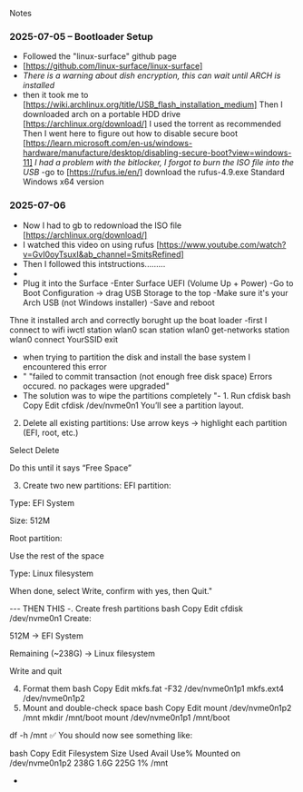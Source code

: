 Notes
### 2025-07-05 – Bootloader Setup
- Followed the "linux-surface" github page
- [https://github.com/linux-surface/linux-surface]
- *There is a warning about dish encryption, this can wait until ARCH is installed*
- then it  took me to [https://wiki.archlinux.org/title/USB_flash_installation_medium]
Then I downloaded arch on a portable HDD drive [https://archlinux.org/download/]
I used the torrent as recommended
Then I went here to figure out how to disable secure boot [https://learn.microsoft.com/en-us/windows-hardware/manufacture/desktop/disabling-secure-boot?view=windows-11]
*I had a problem with the bitlocker, I forgot to burn the ISO file into the USB*
-go to [https://rufus.ie/en/] download the rufus-4.9.exe	Standard	Windows x64 version 

### 2025-07-06 
- Now I had to gb to redownload the ISO file [https://archlinux.org/download/]
- I watched this video on using rufus [https://www.youtube.com/watch?v=GvI0oyTsuxI&ab_channel=SmitsRefined]
- Then I followed this intstructions.........
- 
- Plug it into the Surface
-Enter Surface UEFI (Volume Up + Power)
-Go to Boot Configuration → drag USB Storage to the top
-Make sure it's your Arch USB (not Windows installer)
-Save and reboot

Thne it installed arch and correctly borught up the boat loader
-first I connect to wifi 
iwctl
station wlan0 scan
station wlan0 get-networks
station wlan0 connect YourSSID
exit

- when trying to partition the disk and install the base system I encountered this error
- " "failed to commit transaction (not enough free disk space) Errors occured. no packages were upgraded"
- The solution was to wipe the partitions completely
"- 1. Run cfdisk
bash
Copy
Edit
cfdisk /dev/nvme0n1
You’ll see a partition layout.

2. Delete all existing partitions:
Use arrow keys → highlight each partition (EFI, root, etc.)

Select Delete

Do this until it says “Free Space”

3. Create two new partitions:
EFI partition:

Type: EFI System

Size: 512M

Root partition:

Use the rest of the space

Type: Linux filesystem

When done, select Write, confirm with yes, then Quit."

--- THEN THIS
-. Create fresh partitions
bash
Copy
Edit
cfdisk /dev/nvme0n1
Create:

512M → EFI System

Remaining (~238G) → Linux filesystem

Write and quit

4. Format them
bash
Copy
Edit
mkfs.fat -F32 /dev/nvme0n1p1
mkfs.ext4 /dev/nvme0n1p2
5. Mount and double-check space
bash
Copy
Edit
mount /dev/nvme0n1p2 /mnt
mkdir /mnt/boot
mount /dev/nvme0n1p1 /mnt/boot

df -h /mnt
✅ You should now see something like:

bash
Copy
Edit
Filesystem      Size  Used Avail Use% Mounted on
/dev/nvme0n1p2  238G  1.6G  225G   1% /mnt





-
